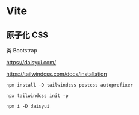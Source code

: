 # Vite

## 原子化 CSS

类 Bootstrap

https://daisyui.com/

https://tailwindcss.com/docs/installation


```
npm install -D tailwindcss postcss autoprefixer

npx tailwindcss init -p

npm i -D daisyui
```